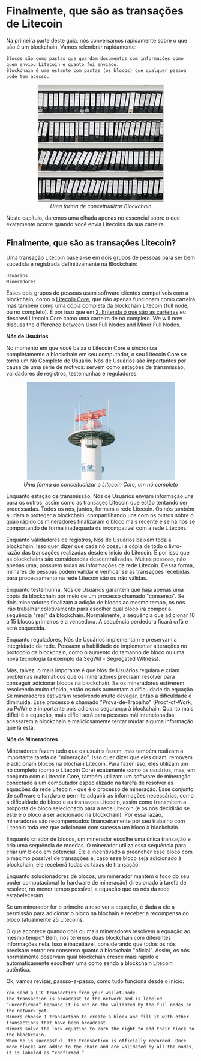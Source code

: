 # Finalmente, que são as transações de Litecoin

Na primeira parte deste guia, nós conversamos rapidamente sobre o que são é um blockchain. Vamos relembrar rapidamente:

    Blocos são como pastas que guardam documentos com informações como quem enviou Litecoin e quanto foi enviado.
    Blockchain é uma estante com pastas (os blocos) que qualquer pessoa pode tem acesso.

<p align="center">
    <img src="img/folders.png"><br>
    <i>Uma forma de conceitualizar Blockchain</i>
</p>
    
Neste capítulo, daremos uma olhada apenas no essencial sobre o que exatamente ocorre quando você envia Litecoins da sua carteira.

## Finalmente, que são as transações Litecoin?

Uma transação Litecoin baseia-se em dois grupos de pessoas para ser bem sucedida e registrada definitivamente na Blockchain:

    Usuários
    Mineradores

Esses dois grupos de pessoas usam software clientes compatíveis com a blockchain, como o [Litecoin Core](https://www.litecoin.org), que não apenas funcionam como carteira mas também como uma cópia completa da blockchain Litecoin (full node, ou nó completo). É por isso que em [2. Entenda o que são as carteiras](02-Entenda_o_que_sao_as_carteiras.md) eu descrevi Litecoin Core como uma carteira de nó completo. We will now discuss the difference between User Full Nodes and Miner Full Nodes.

**Nós de Usuários**

No momento em que você baixa o Litecoin Core e sincroniza completamente a blockchain em seu computador, o seu Litecoin Core se torna um Nó Completo de Usuário. Nós de Usuários são importantes por causa de uma série de motivos: servem como estações de transmissão, validadores de registros, testemunhas e reguladores.

<p align="center">
    <img src="img/estacaotransmissao.png"><br>
    <i>Uma forma de conceitualizar o Litecoin Core, um nó completo</i>
</p>

Enquanto estação de transmissão, Nós de Usuários enviam informação uns para os outros, assim como as transaçes Litecoin que estão tentando ser processadas. Todos os nós, juntos, formam a rede Litecoin. Os nós também ajudam a proteger a blockchain, compartilhando uns com os outros sobre o quão rápido os mineradores finalizaram o bloco mais recente e se há nós se comportando de forma inadequada ou incompatível com a rede Litecoin.

Enquanto validadores de registros, Nós de Usuários baixam toda a blockchain. Isso quer dizer que cada nó possui a cópia de todo o livro-razão das transações realizadas desde o início do Litecoin. É por isso que as blockchains são consideradas descentralizadas. Muitas pessoas, não apenas uma, possuem todas as informações da rede Litecoin. Dessa forma, milhares de pessoas podem validar e verificar se as transações recebidas para processamento na rede Litecoin são ou não válidas.

Enquanto testemunha, Nós de Usuários garantem que haja apenas uma cópia da blockchain por meio de um processo chamado "consenso".  Se dois mineradores finalizam a adição de blocos ao mesmo tempo, os nós irão trabalhar coletivamente para escolher qual bloco irá compor a sequência "real" da blockchain. Normalmente, a sequência que adicionar 10 a 15 blocos primeiros é a vencedora. A sequência perdedora ficará orfã e será esquecida.

Enquanto reguladores, Nós de Usuários implementam e preservam a integridade da rede. Possuem a habilidade de implementar alterações no protocolo da blockchain, como o aumento do tamanho de bloco ou uma nova tecnologia (a exemplo da SegWit - Segregated Witness).

Mas, talvez, o mais imporante é que Nós de Usuários regulam e criam problemas matemáticos que os mineradores precisam resolver para conseguir adicionar blocos na blockchain. Se os mineradores estiverem resolvendo muito rápido, então os nós aumentam a dificuldade da equação. Se mineradores estiveram resolvendo muito devagar, então a dificuldade é diminuida. Esse processo é chamado "Prova-de-Trabalho" (Proof-of-Work, ou PoW) e é importante pois adiciona segurança à blockchain. Quanto mais difícil é a equação, mais difícil será para pessoas mál intencionadas acessarem a blockchain e maliciosamente tentar mudar alguma informação que lá está.

**Nós de Mineradores**

Mineradores fazem tudo que os usuáris fazem, mas também realizam a importante tarefa de "mineração". Isso quer dizer que eles criam, removem e adicionam blocos na blochain Litecoin. Para fazer isso, eles utilizam um nó completo (como o Litecoin Core) exatamente como os usuários, mas, em conjunto com o Litecoin Core, também utilizam um software de mineração conectado a um computador especializado na tarefa de resolver as equações da rede Litecoin - que é o processo de mineração. Esse conjunto de software e hardware permite adquirir as informações necessárias, como a dificuldade do bloco e as transaçes Litecoin, assim como transmitem a proposta de bloco selecionado para a rede Litecoin (e os nós decidirão se este é o bloco a ser adicionado na blockchain). Por essa razão, mineradores são recompensados financeiramente por seu trabalho com Litecoin toda vez que adicionam com sucesso um bloco à blockchain.

Enquanto criador de blocos, um minerador escolhe uma única transação e cria uma sequência de moedas. O minerador utiliza essa sequência para criar um bloco em potencial. Ele é incentivado a preencher esse bloco com o máximo possível de transações e, caso esse bloco seja adicionado à blockchain, ele receberá todas as taxas de transação.

Enquanto solucionadores de blocos, um minerador mantém o foco do seu poder computacional (o hardware de mineração) direcionado à tarefa de resolver, no menor tempo possível, a equação que os nós da rede estabeleceram.

Se um minerador for o primeiro a resolver a equação, é dada a ele a permissão para adicionar o bloco na blochain e receber a recompensa do bloco (atualmente 25 Litecoins.

O que acontece quando dois ou mais mineradores resolvem a equação ao mesmo tempo? Bem, nós teremos duas blockchain com diferentes informações nela. Isso é inaceitável, considerando que todos os nós precisam entrar em consenso quanto à blockchain "oficial". Assim, os nós normalmente observam qual blockchain cresce mais rápido e automaticamente escolhem uma como sendo a blockchain Litecoin autêntica.

Ok, vamos revisar, passso-a-passo, como tudo funciona desde o início:

    You send a LTC transaction from your wallet-node.
    The transaction is broadcast to the network and is labeled “unconfirmed” because it is not on the validated by the full nodes on the network yet.
    Miners choose 1 transaction to create a block and fill it with other transactions that have been broadcast.
    Miners solve the lock equation to earn the right to add their block to the blockchain.
    When he is successful, the transaction is officially recorded. Once more blocks are added to the chain and are validated by all the nodes, it is labeled as “confirmed.”
